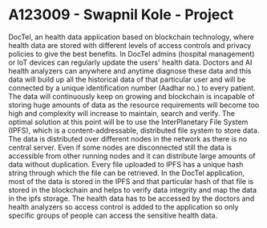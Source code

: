 # A123009 - Swapnil Kole - Project
    
DocTel, an health data application based on blockchain technology, where health data are stored with different levels of access controls and privacy policies to give the best benefits. In DocTel admins (hospital management) or IoT devices can regularly update the users' health data. Doctors and AI health analyzers can anywhere and anytime diagnose these data and this data will build up all the historical data of that particular user and will be connected by a unique identification number (Aadhar no.) to every patient. The data will continuously keep on growing and blockchain is incapable of storing huge amounts of data as the resource requirements will become too high and complexity will increase to maintain, search and verify. The optimal solution at this point will be to use the InterPlanetary File System (IPFS), which is a content-addressable, distributed file system to store data. The data is distributed over different nodes in the network as there is no central server. Even if some nodes are disconnected still the data is accessible from other running nodes and it can distribute large amounts of data without duplication. Every file uploaded to IPFS has a unique hash string through which the file can be retrieved. In the DocTel application, most of the data is stored in the IPFS and that particular hash of that file is stored in the blockchain and helps to verify data integrity and map the data in the ipfs storage. The health data has to be accessed by the doctors and health analyzers so access control is added to the application so only specific groups of people can access the sensitive health data.
